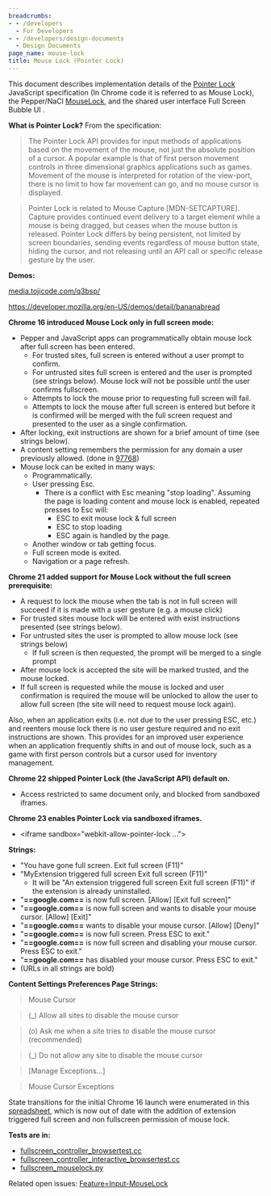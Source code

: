 ```yaml
---
breadcrumbs:
- - /developers
  - For Developers
- - /developers/design-documents
  - Design Documents
page_name: mouse-lock
title: Mouse Lock (Pointer Lock)
---
```


This document describes implementation details of the [Pointer
Lock](http://dvcs.w3.org/hg/pointerlock/raw-file/default/index.html) JavaScript
specification (In Chrome code it is referred to as Mouse Lock), the Pepper/NaCl
[MouseLock](https://developers.google.com/native-client/pepper16/pepperc/struct_p_p_b___mouse_lock),
and the shared user interface Full Screen Bubble UI .

**What is Pointer Lock?** From the specification:

> The Pointer Lock API provides for input methods of applications based on the
> movement of the mouse, not just the absolute position of a cursor. A popular
> example is that of first person movement controls in three dimensional
> graphics applications such as games. Movement of the mouse is interpreted for
> rotation of the view-port, there is no limit to how far movement can go, and
> no mouse cursor is displayed.

> Pointer Lock is related to Mouse Capture \[MDN-SETCAPTURE\]. Capture provides
> continued event delivery to a target element while a mouse is being dragged,
> but ceases when the mouse button is released. Pointer Lock differs by being
> persistent, not limited by screen boundaries, sending events regardless of
> mouse button state, hiding the cursor, and not releasing until an API call or
> specific release gesture by the user.

**Demos:**

[media.tojicode.com/q3bsp/](http://media.tojicode.com/q3bsp/)

<https://developer.mozilla.org/en-US/demos/detail/bananabread>

**Chrome 16 introduced Mouse Lock only in full screen mode:**

*   Pepper and JavaScript apps can programmatically obtain mouse lock
            after full screen has been entered.
    *   For trusted sites, full screen is entered without a user prompt
                to confirm.
    *   For untrusted sites full screen is entered and the user is
                prompted (see strings below). Mouse lock will not be possible
                until the user confirms fullscreen.
    *   Attempts to lock the mouse prior to requesting full screen will
                fail.
    *   Attempts to lock the mouse after full screen is entered but
                before it is confirmed will be merged with the full screen
                request and presented to the user as a single confirmation.
*   After locking, exit instructions are shown for a brief amount of
            time (see strings below).
*   A content setting remembers the permission for any domain a user
            previously allowed. (done in
            [97768](http://code.google.com/p/chromium/issues/detail?id=97768))
*   Mouse lock can be exited in many ways:
    *   Programmatically.
    *   User pressing Esc.
        *   There is a conflict with Esc meaning "stop loading".
                    Assuming the page is loading content and mouse lock is
                    enabled, repeated presses to Esc will:
            *   ESC to exit mouse lock & full screen
            *   ESC to stop loading
            *   ESC again is handled by the page.
    *   Another window or tab getting focus.
    *   Full screen mode is exited.
    *   Navigation or a page refresh.

**Chrome 21 added support for Mouse Lock without the full screen prerequisite:**

*   A request to lock the mouse when the tab is not in full screen will
            succeed if it is made with a user gesture (e.g. a mouse click)
*   For trusted sites mouse lock will be entered with exist instructions
            presented (see strings below).
*   For untrusted sites the user is prompted to allow mouse lock (see
            strings below)
    *   If full screen is then requested, the prompt will be merged to a
                single prompt
*   After mouse lock is accepted the site will be marked trusted, and
            the mouse locked.
*   If full screen is requested while the mouse is locked and user
            confirmation is required the mouse will be unlocked to allow the
            user to allow full screen (the site will need to request mouse lock
            again).

Also, when an application exits (i.e. not due to the user pressing ESC, etc.)
and reenters mouse lock there is no user gesture required and no exit
instructions are shown. This provides for an improved user experience when an
application frequently shifts in and out of mouse lock, such as a game with
first person controls but a cursor used for inventory management.

**Chrome 22 shipped Pointer Lock (the JavaScript API) default on.**

*   Access restricted to same document only, and blocked from sandboxed
            iframes.

**Chrome 23 enables Pointer Lock via sandboxed iframes.**

*   &lt;iframe sandbox="webkit-allow-pointer-lock ..."&gt;

**Strings:**

*   "You have gone full screen. Exit full screen (F11)"
*   "MyExtension triggered full screen Exit full screen (F11)"
    *   It will be "An extension triggered full screen Exit full screen
                (F11)" if the extension is already uninstalled.
*   "**==google.com==** is now full screen. \[Allow\] \[Exit full
            screen\]"
*   "**==google.com==** is now full screen and wants to disable your
            mouse cursor. \[Allow\] \[Exit\]"
*   "**==google.com==** wants to disable your mouse cursor. \[Allow\]
            \[Deny\]"
*   "**==google.com==** is now full screen. Press ESC to exit."
*   "**==google.com==** is now full screen and disabling your mouse
            cursor. Press ESC to exit."
*   "**==google.com==** has disabled your mouse cursor. Press ESC to
            exit."
*   (URLs in all strings are bold)

**Content Settings Preferences Page Strings:**

> Mouse Cursor

> (_) Allow all sites to disable the mouse cursor

> (o) Ask me when a site tries to disable the mouse cursor (recommended)

> (_) Do not allow any site to disable the mouse cursor

> \[Manage Exceptions...\]

> Mouse Cursor Exceptions

State transitions for the initial Chrome 16 launch were enumerated in this
[spreadsheet](https://spreadsheets.google.com/spreadsheet/ccc?key=0Ah7RuMHPdFJYdEFMSndkblFyWWNKdU9vUUloUk5GVVE#gid=0),
which is now out of date with the addition of extension triggered full screen
and non fullscreen permission of mouse lock.

**Tests are in:**

*   [fullscreen_controller_browsertest.cc](http://code.google.com/codesearch#search/&exact_package=chromium&q=fullscreen_controller_browsertest.cc&type=cs)
*   [fullscreen_controller_interactive_browsertest.cc](http://code.google.com/codesearch#search/&exact_package=chromium&q=fullscreen_controller_interactive_browsertest.cc&type=cs)
*   [fullscreen_mouselock.py](http://code.google.com/codesearch#search/&exact_package=chromium&q=fullscreen_mouselock.py&type=cs)

Related open issues:
[Feature=Input-MouseLock](http://code.google.com/p/chromium/issues/list?can=2&q=Feature%3DInput-MouseLock&colspec=ID+Pri+Mstone+ReleaseBlock+Area+Feature+Status+Owner+Summary&cells=tiles)